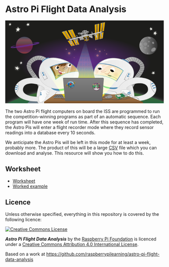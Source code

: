 # Astro Pi Flight Data Analysis

![](cover.png)

The two Astro Pi flight computers on board the ISS are programmed to run the competition-winning programs as part of an automatic sequence. Each program will have one week of run time. After this sequence has completed, the Astro Pis will enter a flight recorder mode where they record sensor readings into a database every 10 seconds.

We anticipate the Astro Pis will be left in this mode for at least a week, probably more. The product of this will be a large [CSV](https://en.wikipedia.org/wiki/Comma-separated_values) file which you can download and analyse. This resource will show you how to do this.

## Worksheet

- [Worksheet](worksheet.md)
- [Worked example](spreadsheet.md)

## Licence

Unless otherwise specified, everything in this repository is covered by the following licence:

[![Creative Commons License](http://i.creativecommons.org/l/by-sa/4.0/88x31.png)](http://creativecommons.org/licenses/by-sa/4.0/)

***Astro Pi Flight Data Analysis*** by the [Raspberry Pi Foundation](http://www.raspberrypi.org) is licenced under a [Creative Commons Attribution 4.0 International License](http://creativecommons.org/licenses/by-sa/4.0/).

Based on a work at https://github.com/raspberrypilearning/astro-pi-flight-data-analysis
